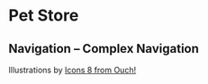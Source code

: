 # Pet Store
 
Navigation – Complex Navigation
---------  

Illustrations by [Icons 8 from Ouch!](https://icons8.com/illustrations)

